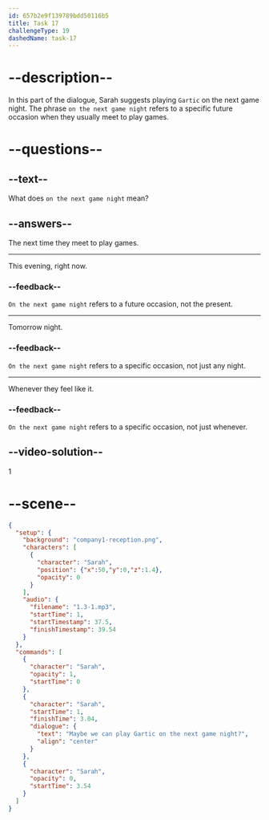 ```yaml
---
id: 657b2e9f139789bdd50116b5
title: Task 17
challengeType: 19
dashedName: task-17
---
```


# --description--

In this part of the dialogue, Sarah suggests playing `Gartic` on the next game night. The phrase `on the next game night` refers to a specific future occasion when they usually meet to play games.

# --questions--

## --text--

What does `on the next game night` mean?

## --answers--

The next time they meet to play games.

---

This evening, right now.

### --feedback--

`On the next game night` refers to a future occasion, not the present.

---

Tomorrow night.

### --feedback--

`On the next game night` refers to a specific occasion, not just any night.

---

Whenever they feel like it.

### --feedback--

`On the next game night` refers to a specific occasion, not just whenever.

## --video-solution--

1

# --scene--

```json
{
  "setup": {
    "background": "company1-reception.png",
    "characters": [
      {
        "character": "Sarah",
        "position": {"x":50,"y":0,"z":1.4},
        "opacity": 0
      }
    ],
    "audio": {
      "filename": "1.3-1.mp3",
      "startTime": 1,
      "startTimestamp": 37.5,
      "finishTimestamp": 39.54
    }
  },
  "commands": [
    {
      "character": "Sarah",
      "opacity": 1,
      "startTime": 0
    },
    {
      "character": "Sarah",
      "startTime": 1,
      "finishTime": 3.04,
      "dialogue": {
        "text": "Maybe we can play Gartic on the next game night?",
        "align": "center"
      }
    },
    {
      "character": "Sarah",
      "opacity": 0,
      "startTime": 3.54
    }
  ]
}
```
